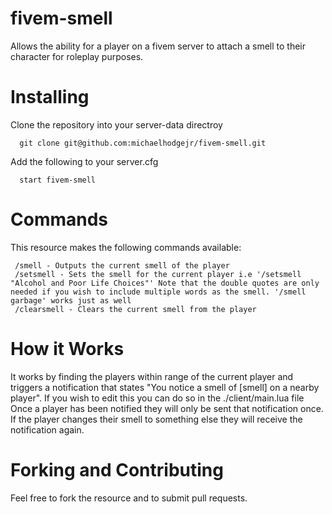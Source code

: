 # fivem-smell
Allows the ability for a player on a fivem server to attach a smell to their character for roleplay purposes.

# Installing
Clone the repository into your server-data directroy

```
  git clone git@github.com:michaelhodgejr/fivem-smell.git
```

Add the following to your server.cfg

```
  start fivem-smell
```

# Commands

This resource makes the following commands available:

```
 /smell - Outputs the current smell of the player
 /setsmell - Sets the smell for the current player i.e '/setsmell "Alcohol and Poor Life Choices"' Note that the double quotes are only needed if you wish to include multiple words as the smell. '/smell garbage' works just as well
 /clearsmell - Clears the current smell from the player
```

# How it Works

It works by finding the players within range of the current player and triggers a notification that states "You notice a smell of [smell] on a nearby player". If you wish to edit this you can do so in the ./client/main.lua file
Once a player has been notified they will only be sent that notification once. If the player changes their smell to something else they will receive the notification again.

# Forking and Contributing

Feel free to fork the resource and to submit pull requests.
